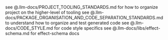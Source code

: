 see @.llm-docs/PROJECT_TOOLING_STANDARDS.md for how to organize project on the higher-level of tooling
see @.llm-docs/PACKAGE_ORGANISATION_AND_CODE_SEPARATION_STANDARDS.md to understand how to organize and test generated code
see @.llm-docs/CODE_STYLE.md for code style specifics
see @.llm-docs/libs/effect-schema.md for effect-schema docs
